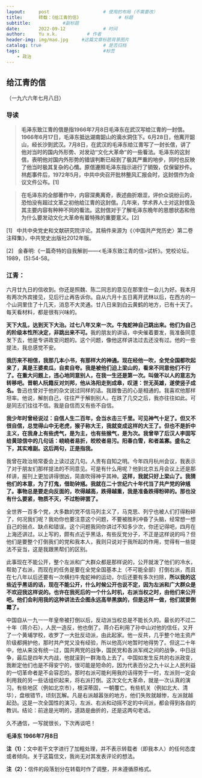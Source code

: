 ```yaml
---
layout:     post   				    # 使用的布局（不需要改）
title:      转载：《给江青的信》				# 标题 
subtitle:            #副标题
date:       2022-09-12				# 时间
author:     Yu x.k.	          # 作者
header-img: img/mao.jpg 	#这篇文章标题背景图片
catalog: true 						# 是否归档
tags:								#标签
    - 政治
---
```


## 给江青的信

（一九六六年七月八日）

### <strong>导读</strong>

><strong>毛泽东致江青的信是指1966年7月8日毛泽东在武汉写给江青的一封信。1966年6月17日，毛泽东抵达湖南韶山的滴水洞住下。6月28日，他离开韶山，经长沙到武汉。7月8日，在武汉的毛泽东给江青写了一封长信，讲了他对当时的国内外形势、对发动“文化大革命”的一些看法。毛泽东的这封信，表明他对国内外形势的错误判断已经到了极其严重的地步，同时也反映了他当时极其复杂的心情。原信遵照毛泽东指示进行了销毁，仅保留抄件。林彪事件后，1972年5月，中共中央召开批林整风汇报会时，这封信作为会议文件公布。[1]</strong>


><strong>在毛泽东的全部著作中，内容深奥离奇，表述曲折艰涩，评价众说纷云的，恐怕没有超过文革之初他给江青的这封信。几年来，学术界人士对这封信及其主要内容有种种不同的看法。这封信对于了解毛泽东晚年的思想状态和他为什么要发动文化大革命有着特殊的重要意义。[2]</strong>

[1] &nbsp; 中共中央党史和文献研究院评论。其稿件来源为《〈中国共产党历史〉第二卷注释集》，中共党史出版社2012年版。

[2] &nbsp; 金春明:《一篇奇特的自我解剖——<毛泽东致江青的信>试析》。党校论坛，1989，(5):54-58。

### 江青：


六月廿九日的信收到。你还是照魏、陈二同志的意见在那里住一会儿为好。我本月有两次外宾接见，见后行止再告诉你。自从六月十五日离开武林以后，在西方的一个山洞里住了十几天，消息不大灵通。廿八日来到白云黄鹤的地方，已有十天了。每天看材料，都是很有兴味的。

<strong>天下大乱，达到天下大治。过七八年又来一次。牛鬼蛇神自己跳出来。他们为自己的阶级本性所决定，非跳出来不可。</strong>我的朋友的讲话，中央催着要发，我准备同意发下去，他是专讲政变问题的。这个问题，像他这样讲法过去还没有过。他的一些提法，我总感觉不安。

<strong>我历来不相信，我那几本小书，有那样大的神通。现在经他一吹，全党全国都吹起来了，真是王婆卖瓜，自卖自夸。我是被他们迫上梁山的，看来不同意他们不行了。在重大问题上，违心地同意别人，在我一生还是第一次。叫做不以人的意志为转移吧。晋朝人阮籍反对刘邦，他从洛阳走到成皋，叹道：世无英雄，遂使竖子成名。</strong>鲁迅也曾对于他的杂文说过同样的话。我跟鲁迅的心是相通的。我喜欢他那样坦率。他说，解剖自己，往往严于解剖别人。在跌了几交之后，我亦往往如此。可是同志们往往不信。我是自信而又有些不自信。

<strong>我少年时曾经说过：自信人生二百年，会当水击三千里。可见神气十足了。但又不很自信，总觉得山中无老虎，猴子称大王，我就变成这样的大王了。但也不是折中主义，在我身上有些虎气，是为主，也有些猴气，是为次。我曾举了后汉人李固写给黄琼信中的几句话：峣峣者易折，皎皎者易污。阳春白雪，和者盖寡。盛名之下，其实难副。这后两句，正是指我。</strong>

我曾在政治局常委会上读过这几句。人贵有自知之明。今年四月杭州会议，我表示了对于朋友们那样提法的不同意见。可是有什么用呢？他到北京五月会议上还是那样讲，报刊上更加讲得很凶，简直吹得神乎其神。<strong>这样，我就只好上梁山了。我猜他们的本意，为了打鬼，借助钟馗。我就在二十世纪六十年代当了共产党的钟馗了。事物总是要走向反面的，吹得越高，跌得越重，我是准备跌得粉碎的。那也没有什么要紧，物质不灭，不过粉碎罢了。</strong>

全世界一百多个党，大多数的党不信马列主义了，马克思、列宁也被人们打得粉碎了，何况我们呢？我劝你也要注意这个问题，不要被胜利冲昏了头脑，经常想一想自己的弱点、缺点和错误。这个问题我同你讲过不知多少次，你还记得吧，四月在上海还讲过。以上写的，颇有点近乎黑话，有些反党分子，不正是这样说的吗？但他们是要整个打倒我们的党和我本人，我则只说对于我所起的作用，觉得有一些提法不妥当，这是我跟黑帮们的区别。

此事现在不能公开，整个左派和广大群众都是那样说的，公开就泼了他们的冷水，帮助了右派，而现在的任务是要在全党全国基本上（不可能全部）打倒右派，而且在七八年以后还要有一次横扫牛鬼蛇神的运动，尔后还要有多次扫除，<strong>所以我的这些近乎黑话的话，现在不能公开，什么时候公开也说不定，因为左派和广大群众是不欢迎我这样说的。也许在我死后的一个什么时机，右派当权之时，由他们来公开吧。他们会利用我的这种讲法去企图永远高举黑旗的，但是这样一做，他们就要倒霉了。</strong>

中国自从一九一一年皇帝被打倒以后，反动派当权总是不能长久的。最长的不过二十年（蒋介石），人民一造反，他也倒了。蒋介石利用了孙中山对他的信任，又开了一个黄埔学校，收罗了一大批反动派，由此起家。他一反共，几乎整个地主资产阶级都拥护他，那时共产党又没有经验，所以他高兴地暂时地得势了。但这二十年中，他从来没有统一过，国共两党的战争，国民党和各派军阀之间的战争，中日战争，最后是四年大内战，他就滚到一群海岛上去了。中国如发生反共的右派政变，我断定他们也是不得安宁的，很可能是短命的，因为代表百分之九十以上人民利益的一切革命者是不会容忍的。那时右派可能利用我的话得势于一时，左派则一定会利用我的另一些话组织起来，将右派打倒。这次文化大革命，就是一次认真的演习。有些地区（例如北京市），根深蒂固，一朝覆亡。有些机关（例如北大、清华），盘根错节，顷刻瓦解。凡是右派越嚣张的地方，他们失败就越惨，左派就越起劲。这是一次全国性的演习，左派、右派和动摇不定的中间派，都会得到各自的教训。结论：前途是光明的，道路是曲折的，还是这两句老话。

久不通信，一写就很长，下次再谈吧！


<strong>毛泽东 1966年7月8日</strong>

<strong>注（1）：</strong>文中若干文字进行了加粗处理，并不表示转载者（即我本人）的任何态度或者倾向。关于这篇信文，我尚无对其发表评论的想法。

<strong>注（2）：</strong>信件的段落划分在转载时作了调整，并未遵循原格式。
